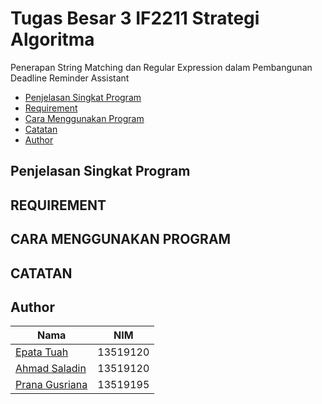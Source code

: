 # Tugas Besar 3 IF2211 Strategi Algoritma
Penerapan String Matching dan Regular Expression dalam Pembangunan Deadline Reminder Assistant
* [Penjelasan Singkat Program](#penjelasan-singkat-program)
* [Requirement](#requirement)
* [Cara Menggunakan Program](#cara-menggunakan-program)
* [Catatan](#catatan)
* [Author](#author)

## Penjelasan Singkat Program


## REQUIREMENT


## CARA MENGGUNAKAN PROGRAM


## CATATAN


## Author
| Nama | NIM |
|------|-----|
| [Epata Tuah](https://github.com/epata) | 13519120 |
| [Ahmad Saladin](https://github.com/Saladin21) | 13519120 |
| [Prana Gusriana](https://github.com/pranagusriana) | 13519195|
